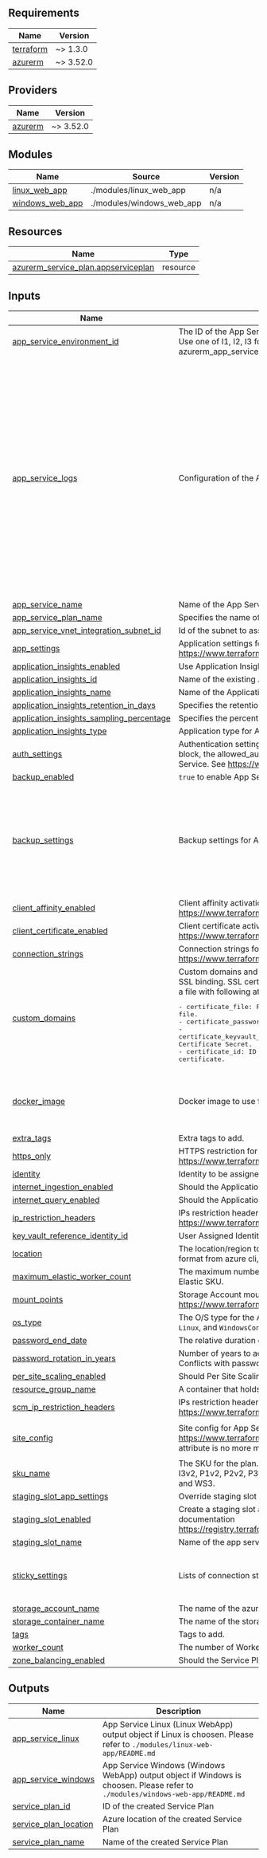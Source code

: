 ## Requirements

| Name | Version |
|------|---------|
| <a name="requirement_terraform"></a> [terraform](#requirement\_terraform) | ~> 1.3.0 |
| <a name="requirement_azurerm"></a> [azurerm](#requirement\_azurerm) | ~> 3.52.0 |

## Providers

| Name | Version |
|------|---------|
| <a name="provider_azurerm"></a> [azurerm](#provider\_azurerm) | ~> 3.52.0 |

## Modules

| Name | Source | Version |
|------|--------|---------|
| <a name="module_linux_web_app"></a> [linux\_web\_app](#module\_linux\_web\_app) | ./modules/linux_web_app | n/a |
| <a name="module_windows_web_app"></a> [windows\_web\_app](#module\_windows\_web\_app) | ./modules/windows_web_app | n/a |

## Resources

| Name | Type |
|------|------|
| [azurerm_service_plan.appserviceplan](https://registry.terraform.io/providers/hashicorp/azurerm/latest/docs/resources/service_plan) | resource |

## Inputs

| Name | Description | Type | Default | Required |
|------|-------------|------|---------|:--------:|
| <a name="input_app_service_environment_id"></a> [app\_service\_environment\_id](#input\_app\_service\_environment\_id) | The ID of the App Service Environment to create this Service Plan in. Requires an Isolated SKU. Use one of I1, I2, I3 for azurerm\_app\_service\_environment, or I1v2, I2v2, I3v2 for azurerm\_app\_service\_environment\_v3 | `string` | `null` | no |
| <a name="input_app_service_logs"></a> [app\_service\_logs](#input\_app\_service\_logs) | Configuration of the App Service and App Service Slot logs. Documentation [here](https://registry.terraform.io/providers/hashicorp/azurerm/latest/docs/resources/linux_web_app#logs) | <pre>object({<br>    detailed_error_messages = optional(bool)<br>    failed_request_tracing  = optional(bool)<br>    application_logs = optional(object({<br>      file_system_level = string<br>      azure_blob_storage = optional(object({<br>        level             = string<br>        retention_in_days = number<br>        sas_url           = string<br>      }))<br>    }))<br>    http_logs = optional(object({<br>      azure_blob_storage = optional(object({<br>        retention_in_days = number<br>        sas_url           = string<br>      }))<br>      file_system = optional(object({<br>        retention_in_days = number<br>        retention_in_mb   = number<br>      }))<br>    }))<br>  })</pre> | `null` | no |
| <a name="input_app_service_name"></a> [app\_service\_name](#input\_app\_service\_name) | Name of the App Service | `string` | `"linux_web_app"` | no |
| <a name="input_app_service_plan_name"></a> [app\_service\_plan\_name](#input\_app\_service\_plan\_name) | Specifies the name of the App Service Plan component | `string` | `""` | no |
| <a name="input_app_service_vnet_integration_subnet_id"></a> [app\_service\_vnet\_integration\_subnet\_id](#input\_app\_service\_vnet\_integration\_subnet\_id) | Id of the subnet to associate with the app service | `string` | `null` | no |
| <a name="input_app_settings"></a> [app\_settings](#input\_app\_settings) | Application settings for App Service. See documentation https://www.terraform.io/docs/providers/azurerm/r/app_service.html#app_settings | `map(string)` | `{}` | no |
| <a name="input_application_insights_enabled"></a> [application\_insights\_enabled](#input\_application\_insights\_enabled) | Use Application Insights for this App Service | `bool` | `true` | no |
| <a name="input_application_insights_id"></a> [application\_insights\_id](#input\_application\_insights\_id) | Name of the existing Application Insights to use instead of deploying a new one. | `string` | `null` | no |
| <a name="input_application_insights_name"></a> [application\_insights\_name](#input\_application\_insights\_name) | Name of the Application Insights | `string` | `"application_insights"` | no |
| <a name="input_application_insights_retention_in_days"></a> [application\_insights\_retention\_in\_days](#input\_application\_insights\_retention\_in\_days) | Specifies the retention period in days | `number` | `90` | no |
| <a name="input_application_insights_sampling_percentage"></a> [application\_insights\_sampling\_percentage](#input\_application\_insights\_sampling\_percentage) | Specifies the percentage of sampled datas for Application Insights. Documentation [here](https://docs.microsoft.com/en-us/azure/azure-monitor/app/sampling#ingestion-sampling) | `number` | `null` | no |
| <a name="input_application_insights_type"></a> [application\_insights\_type](#input\_application\_insights\_type) | Application type for Application Insights resource | `string` | `"web"` | no |
| <a name="input_auth_settings"></a> [auth\_settings](#input\_auth\_settings) | Authentication settings. Issuer URL is generated thanks to the tenant ID. For active\_directory block, the allowed\_audiences list is filled with a value generated with the name of the App Service. See https://www.terraform.io/docs/providers/azurerm/r/app_service.html#auth_settings | `any` | `{}` | no |
| <a name="input_backup_enabled"></a> [backup\_enabled](#input\_backup\_enabled) | `true` to enable App Service backup | `bool` | `true` | no |
| <a name="input_backup_settings"></a> [backup\_settings](#input\_backup\_settings) | Backup settings for App service | <pre>object({<br>    name                     = string<br>    enabled                  = bool<br>    storage_account_url      = optional(string)<br>    frequency_interval       = number<br>    frequency_unit           = optional(string)<br>    retention_period_in_days = optional(number)<br>    start_time               = optional(string)<br>  })</pre> | <pre>{<br>  "enabled": false,<br>  "frequency_interval": 1,<br>  "frequency_unit": "Day",<br>  "name": "DefaultBackup",<br>  "retention_period_in_days": 1<br>}</pre> | no |
| <a name="input_client_affinity_enabled"></a> [client\_affinity\_enabled](#input\_client\_affinity\_enabled) | Client affinity activation for App Service. See documentation https://www.terraform.io/docs/providers/azurerm/r/app_service.html#client_affinity_enabled | `bool` | `false` | no |
| <a name="input_client_certificate_enabled"></a> [client\_certificate\_enabled](#input\_client\_certificate\_enabled) | Client certificate activation for App Service. See documentation https://www.terraform.io/docs/providers/azurerm/r/app_service.html#client_certificate_enabled | `bool` | `false` | no |
| <a name="input_connection_strings"></a> [connection\_strings](#input\_connection\_strings) | Connection strings for App Service. See documentation https://www.terraform.io/docs/providers/azurerm/r/app_service.html#connection_string | `list(map(string))` | `[]` | no |
| <a name="input_custom_domains"></a> [custom\_domains](#input\_custom\_domains) | Custom domains and SSL certificates of the App Service. Could declare a custom domain with SSL binding. SSL certificate could be provided from an Azure Keyvault Certificate Secret or from a file with following attributes :<pre>- certificate_file:                     Path of the certificate file.<br>- certificate_password:                 Certificate password.<br>- certificate_keyvault_certificate_id:  ID of the Azure Keyvault Certificate Secret.<br>- certificate_id:                       ID of an existant certificate.</pre> | <pre>map(object({<br>    certificate_file                    = optional(string)<br>    certificate_password                = optional(string)<br>    certificate_keyvault_certificate_id = optional(string)<br>    certificate_id                      = optional(string)<br>  }))</pre> | `null` | no |
| <a name="input_docker_image"></a> [docker\_image](#input\_docker\_image) | Docker image to use for this App Service | <pre>object({<br>    name     = string<br>    tag      = string<br>    slot_tag = optional(string)<br>  })</pre> | `null` | no |
| <a name="input_extra_tags"></a> [extra\_tags](#input\_extra\_tags) | Extra tags to add. | `map(string)` | `{}` | no |
| <a name="input_https_only"></a> [https\_only](#input\_https\_only) | HTTPS restriction for App Service. See documentation https://www.terraform.io/docs/providers/azurerm/r/app_service.html#https_only | `bool` | `false` | no |
| <a name="input_identity"></a> [identity](#input\_identity) | Identity to be assigned to this Linux Web App Slot. | `any` | `{}` | no |
| <a name="input_internet_ingestion_enabled"></a> [internet\_ingestion\_enabled](#input\_internet\_ingestion\_enabled) | Should the Application Insights component support ingestion over the Public Internet? | `bool` | `true` | no |
| <a name="input_internet_query_enabled"></a> [internet\_query\_enabled](#input\_internet\_query\_enabled) | Should the Application Insights component support querying over the Public Internet? | `bool` | `true` | no |
| <a name="input_ip_restriction_headers"></a> [ip\_restriction\_headers](#input\_ip\_restriction\_headers) | IPs restriction headers for App Service. See documentation https://www.terraform.io/docs/providers/azurerm/r/app_service.html#headers | `map(list(string))` | `null` | no |
| <a name="input_key_vault_reference_identity_id"></a> [key\_vault\_reference\_identity\_id](#input\_key\_vault\_reference\_identity\_id) | User Assigned Identity ID used for accessing KeyVault secrets | `string` | `null` | no |
| <a name="input_location"></a> [location](#input\_location) | The location/region to keep all your network resources. To get the list of all locations with table format from azure cli, run 'az account list-locations -o table' | `string` | `""` | no |
| <a name="input_maximum_elastic_worker_count"></a> [maximum\_elastic\_worker\_count](#input\_maximum\_elastic\_worker\_count) | The maximum number of workers to use in an Elastic SKU Plan. Cannot be set unless using an Elastic SKU. | `number` | `null` | no |
| <a name="input_mount_points"></a> [mount\_points](#input\_mount\_points) | Storage Account mount points. Name is generated if not set and default type is AzureFiles. See https://www.terraform.io/docs/providers/azurerm/r/app_service.html#storage_account | `list(map(string))` | `[]` | no |
| <a name="input_os_type"></a> [os\_type](#input\_os\_type) | The O/S type for the App Services to be hosted in this plan. Possible values include `Windows`, `Linux`, and `WindowsContainer`. | `string` | n/a | yes |
| <a name="input_password_end_date"></a> [password\_end\_date](#input\_password\_end\_date) | The relative duration or RFC3339 rotation timestamp after which the password expire | `string` | `null` | no |
| <a name="input_password_rotation_in_years"></a> [password\_rotation\_in\_years](#input\_password\_rotation\_in\_years) | Number of years to add to the base timestamp to configure the password rotation timestamp. Conflicts with password\_end\_date and either one is specified and not the both | `number` | `2` | no |
| <a name="input_per_site_scaling_enabled"></a> [per\_site\_scaling\_enabled](#input\_per\_site\_scaling\_enabled) | Should Per Site Scaling be enabled. | `bool` | `false` | no |
| <a name="input_resource_group_name"></a> [resource\_group\_name](#input\_resource\_group\_name) | A container that holds related resources for an Azure solution | `string` | `""` | no |
| <a name="input_scm_ip_restriction_headers"></a> [scm\_ip\_restriction\_headers](#input\_scm\_ip\_restriction\_headers) | IPs restriction headers for App Service. See documentation https://www.terraform.io/docs/providers/azurerm/r/app_service.html#headers | `map(list(string))` | `null` | no |
| <a name="input_site_config"></a> [site\_config](#input\_site\_config) | Site config for App Service. See documentation https://www.terraform.io/docs/providers/azurerm/r/app_service.html#site_config. IP restriction attribute is no more managed in this block. | `any` | <pre>{<br>  "always_on": "true"<br>}</pre> | no |
| <a name="input_sku_name"></a> [sku\_name](#input\_sku\_name) | The SKU for the plan. Possible values include B1, B2, B3, D1, F1, FREE, I1, I2, I3, I1v2, I2v2, I3v2, P1v2, P2v2, P3v2, P1v3, P2v3, P3v3, S1, S2, S3, SHARED, Y1, EP1, EP2, EP3, WS1, WS2, and WS3. | `string` | n/a | yes |
| <a name="input_staging_slot_app_settings"></a> [staging\_slot\_app\_settings](#input\_staging\_slot\_app\_settings) | Override staging slot with custom app settings | `map(string)` | `null` | no |
| <a name="input_staging_slot_enabled"></a> [staging\_slot\_enabled](#input\_staging\_slot\_enabled) | Create a staging slot alongside the app service for blue/green deployment purposes. See documentation https://registry.terraform.io/providers/hashicorp/azurerm/latest/docs/resources/app_service_slot | `bool` | `true` | no |
| <a name="input_staging_slot_name"></a> [staging\_slot\_name](#input\_staging\_slot\_name) | Name of the app service slot | `string` | `null` | no |
| <a name="input_sticky_settings"></a> [sticky\_settings](#input\_sticky\_settings) | Lists of connection strings and app settings to prevent from swapping between slots. | <pre>object({<br>    app_setting_names       = optional(list(string))<br>    connection_string_names = optional(list(string))<br>  })</pre> | `null` | no |
| <a name="input_storage_account_name"></a> [storage\_account\_name](#input\_storage\_account\_name) | The name of the azure storage account | `string` | `""` | no |
| <a name="input_storage_container_name"></a> [storage\_container\_name](#input\_storage\_container\_name) | The name of the storage container to keep backups | `string` | `null` | no |
| <a name="input_tags"></a> [tags](#input\_tags) | Tags to add. | `map(string)` | `{}` | no |
| <a name="input_worker_count"></a> [worker\_count](#input\_worker\_count) | The number of Workers (instances) to be allocated. | `number` | `3` | no |
| <a name="input_zone_balancing_enabled"></a> [zone\_balancing\_enabled](#input\_zone\_balancing\_enabled) | Should the Service Plan balance across Availability Zones in the region. | `bool` | `false` | no |

## Outputs

| Name | Description |
|------|-------------|
| <a name="output_app_service_linux"></a> [app\_service\_linux](#output\_app\_service\_linux) | App Service Linux (Linux WebApp) output object if Linux is choosen. Please refer to `./modules/linux-web-app/README.md` |
| <a name="output_app_service_windows"></a> [app\_service\_windows](#output\_app\_service\_windows) | App Service Windows (Windows WebApp) output object if Windows is choosen. Please refer to `./modules/windows-web-app/README.md` |
| <a name="output_service_plan_id"></a> [service\_plan\_id](#output\_service\_plan\_id) | ID of the created Service Plan |
| <a name="output_service_plan_location"></a> [service\_plan\_location](#output\_service\_plan\_location) | Azure location of the created Service Plan |
| <a name="output_service_plan_name"></a> [service\_plan\_name](#output\_service\_plan\_name) | Name of the created Service Plan |
